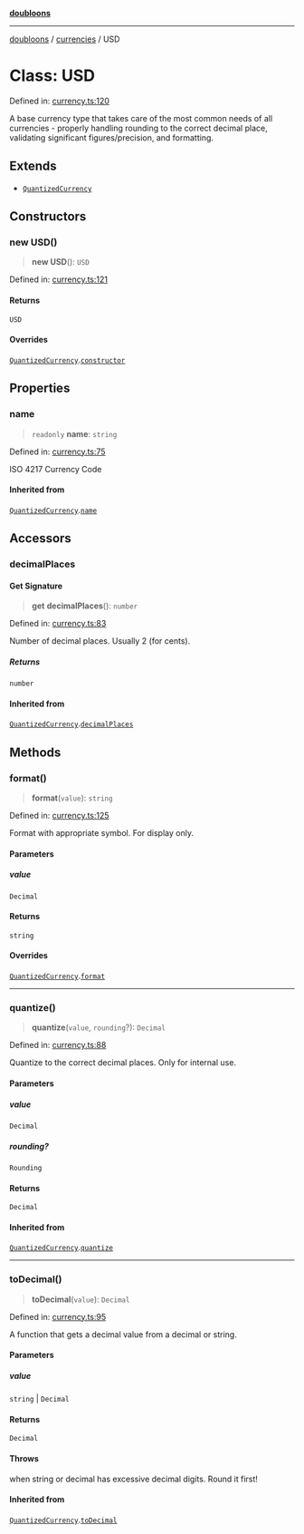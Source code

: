 [**doubloons**](../../../../README.md)

***

[doubloons](../../../../globals.md) / [currencies](../README.md) / USD

# Class: USD

Defined in: [currency.ts:120](https://github.com/HitchPin/doubloon-ts/blob/d49b165a826cc7fe919f1929c5f92a4cf52ed6f4/src/currency.ts#L120)

A base currency type that takes care of the most common
needs of all currencies - properly handling rounding to the
correct decimal place, validating significant figures/precision,
and formatting.

## Extends

- [`QuantizedCurrency`](QuantizedCurrency.md)

## Constructors

### new USD()

> **new USD**(): `USD`

Defined in: [currency.ts:121](https://github.com/HitchPin/doubloon-ts/blob/d49b165a826cc7fe919f1929c5f92a4cf52ed6f4/src/currency.ts#L121)

#### Returns

`USD`

#### Overrides

[`QuantizedCurrency`](QuantizedCurrency.md).[`constructor`](QuantizedCurrency.md#constructor)

## Properties

### name

> `readonly` **name**: `string`

Defined in: [currency.ts:75](https://github.com/HitchPin/doubloon-ts/blob/d49b165a826cc7fe919f1929c5f92a4cf52ed6f4/src/currency.ts#L75)

ISO 4217 Currency Code

#### Inherited from

[`QuantizedCurrency`](QuantizedCurrency.md).[`name`](QuantizedCurrency.md#name)

## Accessors

### decimalPlaces

#### Get Signature

> **get** **decimalPlaces**(): `number`

Defined in: [currency.ts:83](https://github.com/HitchPin/doubloon-ts/blob/d49b165a826cc7fe919f1929c5f92a4cf52ed6f4/src/currency.ts#L83)

Number of decimal places. Usually 2 (for cents).

##### Returns

`number`

#### Inherited from

[`QuantizedCurrency`](QuantizedCurrency.md).[`decimalPlaces`](QuantizedCurrency.md#decimalplaces)

## Methods

### format()

> **format**(`value`): `string`

Defined in: [currency.ts:125](https://github.com/HitchPin/doubloon-ts/blob/d49b165a826cc7fe919f1929c5f92a4cf52ed6f4/src/currency.ts#L125)

Format with appropriate symbol. For display only.

#### Parameters

##### value

`Decimal`

#### Returns

`string`

#### Overrides

[`QuantizedCurrency`](QuantizedCurrency.md).[`format`](QuantizedCurrency.md#format)

***

### quantize()

> **quantize**(`value`, `rounding`?): `Decimal`

Defined in: [currency.ts:88](https://github.com/HitchPin/doubloon-ts/blob/d49b165a826cc7fe919f1929c5f92a4cf52ed6f4/src/currency.ts#L88)

Quantize to the correct decimal places. Only for internal use.

#### Parameters

##### value

`Decimal`

##### rounding?

`Rounding`

#### Returns

`Decimal`

#### Inherited from

[`QuantizedCurrency`](QuantizedCurrency.md).[`quantize`](QuantizedCurrency.md#quantize)

***

### toDecimal()

> **toDecimal**(`value`): `Decimal`

Defined in: [currency.ts:95](https://github.com/HitchPin/doubloon-ts/blob/d49b165a826cc7fe919f1929c5f92a4cf52ed6f4/src/currency.ts#L95)

A function that gets a decimal value from a decimal or string.

#### Parameters

##### value

`string` | `Decimal`

#### Returns

`Decimal`

#### Throws

when string or decimal has excessive decimal digits. Round it first!

#### Inherited from

[`QuantizedCurrency`](QuantizedCurrency.md).[`toDecimal`](QuantizedCurrency.md#todecimal)

